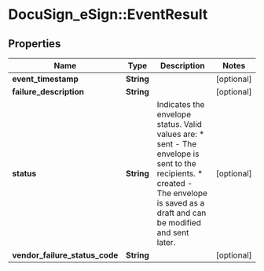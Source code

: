 # DocuSign_eSign::EventResult

## Properties
Name | Type | Description | Notes
------------ | ------------- | ------------- | -------------
**event_timestamp** | **String** |  | [optional] 
**failure_description** | **String** |  | [optional] 
**status** | **String** | Indicates the envelope status. Valid values are:  * sent - The envelope is sent to the recipients.  * created - The envelope is saved as a draft and can be modified and sent later. | [optional] 
**vendor_failure_status_code** | **String** |  | [optional] 


